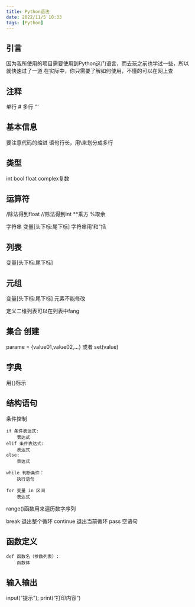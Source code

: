 ```yaml
---
title: Python语法
date: 2022/11/5 10:33
tags: [Python]
---
```

## 引言
因为我所使用的项目需要使用到Python这门语言，而去玩之前也学过一些，所以就快速过了一道
在实际中，你只需要了解如何使用，不懂的可以在网上查
## 注释
单行 #
多行 ‘’‘

## 基本信息
要注意代码的缩进
语句行长，用\来划分成多行

## 类型
int
bool
float complex复数

## 运算符
/除法得到float
//除法得到int
**乘方
%取余

字符串
变量[头下标:尾下标]
字符串用‘和“括

## 列表
变量[头下标:尾下标]

## 元组
变量[头下标:尾下标]
元素不能修改

定义二维列表可以在列表中fang
## 集合 创建
parame = {value01,value02,...}
或者
set(value)

## 字典
用{}标示

## 结构语句
条件控制
```
if 条件表达式:
    表达式
elif 条件表达式:
    表达式
else:
    表达式
```
```
while 判断条件：
    执行语句
```
```
for 变量 in 区间
    表达式
```
range()函数用来遍历数字序列

break 退出整个循环
continue 退出当前循环
pass 空语句

## 函数定义
```
def 函数名（参数列表）:
    函数体
```

## 输入输出
input("提示");
print(“打印内容”)


